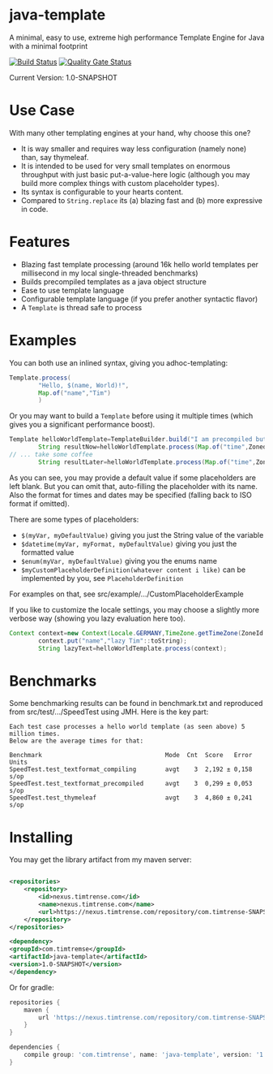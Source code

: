 # java-template

A minimal, easy to use, extreme high performance Template Engine for Java with a minimal footprint

[![Build Status](https://jenkins.timtrense.com/buildStatus/icon?job=java-template)](https://jenkins.timtrense.com/job/java-template/)
[![Quality Gate Status](https://sonarqube.timtrense.com/api/project_badges/measure?project=com.timtrense%3Ajava-template&metric=alert_status)](https://sonarqube.timtrense.com/dashboard?id=com.timtrense%3Ajava-template)

Current Version: 1.0-SNAPSHOT

# Use Case

With many other templating engines at your hand, why choose this one?

- It is way smaller and requires way less configuration (namely none) than, say thymeleaf.
- It is intended to be used for very small templates on enormous throughput with just basic put-a-value-here logic (although you may build more complex things with custom placeholder types).
- Its syntax is configurable to your hearts content.
- Compared to `String.replace` its (a) blazing fast and (b) more expressive in code.

# Features

- Blazing fast template processing (around 16k hello world templates per millisecond in my local single-threaded benchmarks)
- Builds precompiled templates as a java object structure
- Ease to use template language
- Configurable template language (if you prefer another syntactic flavor)
- A `Template` is thread safe to process

# Examples

You can both use an inlined syntax, giving you adhoc-templating:

```java
Template.process(
        "Hello, $(name, World)!",
        Map.of("name","Tim")
        )
```

Or you may want to build a `Template` before using it multiple times (which gives you a significant performance boost).

```java
Template helloWorldTemplate=TemplateBuilder.build("I am precompiled but executed at $datetime(time, yyyy-MM-dd, some unknown time)!");
        String resultNow=helloWorldTemplate.process(Map.of("time",ZonedDateTime.now()));
// ... take some coffee
        String resultLater=helloWorldTemplate.process(Map.of("time",ZonedDateTime.now()));
```

As you can see, you may provide a default value if some placeholders are left blank. But you can omit that, auto-filling the placeholder with its name. Also the format for times and dates may be
specified (falling back to ISO format if omitted).

There are some types of placeholders:

- `$(myVar, myDefaultValue)` giving you just the String value of the variable
- `$datetime(myVar, myFormat, myDefaultValue)` giving you just the formatted value
- `$enum(myVar, myDefaultValue)` giving you the enums name
- `$myCustomPlaceholderDefinition(whatever content i like)` can be implemented by you, see `PlaceholderDefinition`

For examples on that, see src/example/.../CustomPlaceholderExample

If you like to customize the locale settings, you may choose a slightly more verbose way (showing you lazy evaluation here too).

```java
Context context=new Context(Locale.GERMANY,TimeZone.getTimeZone(ZoneId.of("Europe/Berlin")));
        context.put("name","lazy Tim"::toString);
        String lazyText=helloWorldTemplate.process(context);
```

# Benchmarks

Some benchmarking results can be found in benchmark.txt and reproduced from src/test/.../SpeedTest using JMH. Here is the key part:

```
Each test case processes a hello world template (as seen above) 5 million times.
Below are the average times for that:

Benchmark                                  Mode  Cnt  Score   Error  Units
SpeedTest.test_textformat_compiling        avgt    3  2,192 ± 0,158   s/op
SpeedTest.test_textformat_precompiled      avgt    3  0,299 ± 0,053   s/op
SpeedTest.test_thymeleaf                   avgt    3  4,860 ± 0,241   s/op
```

# Installing

You may get the library artifact from my maven server:

```xml

<repositories>
    <repository>
        <id>nexus.timtrense.com</id>
        <name>nexus.timtrense.com</name>
        <url>https://nexus.timtrense.com/repository/com.timtrense-SNAPSHOT</url>
    </repository>
</repositories>

<dependency>
<groupId>com.timtremse</groupId>
<artifactId>java-template</artifactId>
<version>1.0-SNAPSHOT</version>
</dependency>
```

Or for gradle:

```groovy
repositories {
    maven {
        url 'https://nexus.timtrense.com/repository/com.timtrense-SNAPSHOT'
    }
}

dependencies {
    compile group: 'com.timtrense', name: 'java-template', version: '1.0-SNAPSHOT'
}
```
